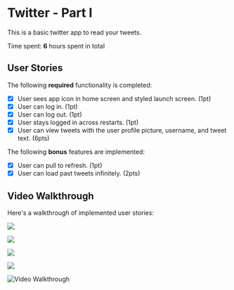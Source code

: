 
# Twitter - Part I

This is a basic twitter app to read your tweets.

Time spent: **6** hours spent in total

## User Stories

The following **required** functionality is completed:

- [x] User sees app icon in home screen and styled launch screen. (1pt)
- [x] User can log in. (1pt)
- [x] User can log out. (1pt)
- [x] User stays logged in across restarts. (1pt)
- [x] User can view tweets with the user profile picture, username, and tweet text. (6pts)

The following **bonus** features are implemented:

- [x] User can pull to refresh. (1pt)
- [x] User can load past tweets infinitely. (2pts)

## Video Walkthrough

Here's a walkthrough of implemented user stories:

![](https://i.imgur.com/x7rgFCn.gif)


![](https://i.imgur.com/ONpNEZS.gif)


![](https://i.imgur.com/siOcmVf.gif)


![](https://i.imgur.com/rH3NDXP.gif)


<img src='![](https://i.imgur.com/x7rgFCn.gif)' title='Video Walkthrough' width='' alt='Video Walkthrough' />
